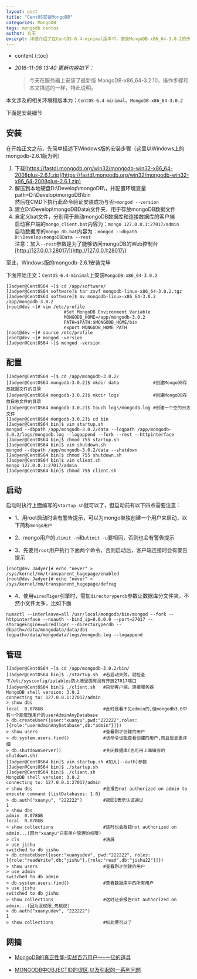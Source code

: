 ```yaml
---
layout: post
title: "CentOS安装MongoDB"
categories: MongoDB
tags: mongodb centos
author: 玄玉
excerpt: 详细介绍了在CentOS-6.4-minimal版本中，安装MongoDB-x86_64-3.0.2的步骤。
---
```


* content
{:toc}


* *2016-11-08 13:40 更新内容如下：*

    > 今天在服务器上安装了最新版 MongoDB-x86_64-3.2.10，操作步骤和本文描述的一样，特此说明。

本文涉及的相关环境和版本为：`CentOS-6.4-minimal`、`MongoDB-x86_64-3.0.2`

下面是安装细节

## 安装

在开始正文之前，先简单描述下Windows版的安装步骤（这里以Windows上的mongodb-2.6.1版为例）

1. 下载[https://fastdl.mongodb.org/win32/mongodb-win32-x86_64-2008plus-2.6.1.zip](https://fastdl.mongodb.org/win32/mongodb-win32-x86_64-2008plus-2.6.1.zip)
2. 解压到本地硬盘D:\Develop\mongoDB\，并配置环境变量path=D:\Develop\mongoDB\bin<br>
   然后在CMD下执行此命令验证安装成功与否`>mongod --version`
3. 建立D:\Develop\mongoDBData\文件夹，用于存放mongoDB数据文件
4. 自定义bat文件，分别用于启动mongoDB数据库和连接数据库的客户端<br>
   启动客户端的`mongo_client.bat`内容为：`mongo 127.0.0.1:27017/admin`<br>
   启动数据库的`mongo_db.bat`内容为：`mongod --dbpath D:\Develop\mongoDBData --rest`<br>
   注意：加入`--rest`参数是为了能够访问mongoDB的Web控制台[http://127.0.0.1:28017/](http://127.0.0.1:28017/)

至此，Windows版的mongodb-2.6.1安装完毕

下面开始正文：`CentOS-6.4-minimal`上安装`MongoDB-x86_64-3.0.2`

```
[Jadyer@CentOS64 ~]$ cd /app/software/
[Jadyer@CentOS64 software]$ tar zxvf mongodb-linux-x86_64-3.0.2.tgz
[Jadyer@CentOS64 software]$ mv mongodb-linux-x86_64-3.0.2 /app/mongodb-3.0.2
[root@dev ~]# vim /etc/profile
                      #Set MongoDB Environment Variable
                      MONGODB_HOME=/app/mongodb-3.0.2
                      PATH=$PATH:$MONGODB_HOME/bin
                      export MONGODB_HOME PATH
[root@dev ~]# source /etc/profile
[root@dev ~]# mongod -version
[Jadyer@CentOS64 ~]$ mongod -version
```

## 配置

```
[Jadyer@CentOS64 ~]$ cd /app/mongodb-3.0.2/
[Jadyer@CentOS64 mongodb-3.0.2]$ mkdir data             #创建MongoDB存放数据文件的目录
[Jadyer@CentOS64 mongodb-3.0.2]$ mkdir logs             #创建MongoDB存放日志文件的目录
[Jadyer@CentOS64 mongodb-3.0.2]$ touch logs/mongodb.log #创建一个空的日志文件
[Jadyer@CentOS64 mongodb-3.0.2]$ cd bin
[Jadyer@CentOS64 bin]$ vim startup.sh
mongod --dbpath /app/mongodb-3.0.2/data --logpath /app/mongodb-3.0.2/logs/mongodb.log --logappend --fork --rest --httpinterface
[Jadyer@CentOS64 bin]$ chmod 755 startup.sh
[Jadyer@CentOS64 bin]$ vim shutdown.sh
mongod --dbpath /app/mongodb-3.0.2/data --shutdown
[Jadyer@CentOS64 bin]$ chmod 755 shutdown.sh
[Jadyer@CentOS64 bin]$ vim client.sh
mongo 127.0.0.1:27017/admin
[Jadyer@CentOS64 bin]$ chmod 755 client.sh
```

## 启动

启动时执行上面编写的`startup.sh`就可以了，但启动前有以下四点需要注意：

* 1、用root启动时会有警告提示，可以为mongo单独创建一个用户来启动，以下简称`mongo用户`

* 2、mongo用户的`ulimit -n`和`ulimit -u`要相同，否则也会有警告提示

* 3、先要用`root`用户执行下面两个命令，否则启动后，客户端连接时会有警告提示

```
[root@dev Jadyer]# echo "never" > /sys/kernel/mm/transparent_hugepage/enabled
[root@dev Jadyer]# echo "never" > /sys/kernel/mm/transparent_hugepage/defrag
```

* 4、使用`wiredTiger`引擎时，需加`directoryperdb`参数让数据库分文件夹，不然小文件太多，比如下面

```
numactl --interleave=all /usr/local/mongodb/bin/mongod --fork --httpinterface --noauth --bind_ip=0.0.0.0 --port=27017 --storageEngine=wiredTiger --directoryperdb --dbpath=/data/mongodata/data/db1 --logpath=/data/mongodata/logs/mongodb.log --logappend
```

## 管理

```
[Jadyer@CentOS64 ~]$ cd /app/mongodb-3.0.2/bin/
[Jadyer@CentOS64 bin]$ ./startup.sh  #若启动失败，就检查下/etc/sysconfig/iptables防火墙里面有没有开放27017端口
[Jadyer@CentOS64 bin]$ ./client.sh   #启动客户端，连接服务器
MongoDB shell version: 3.0.2
connecting to: 127.0.0.1:27017/admin
> show dbs
local  0.078GB                       #此时是看不见admin的,但mongodb3.0中有一个能管理用户的userAdminAnyDatabase
> db.createUser({user:"xuanyu",pwd:"222222",roles:[{role:"userAdminAnyDatabase",db:"admin"}]})
> show users                         #查看刚才创建的用户
> db.system.users.find()             #该命令也能查看创建的用户,而且信息更详细
> db.shutdownServer()                #关闭数据库(也可用上面编写的shutdown.sh)
[Jadyer@CentOS64 bin]$ vim startup.sh #加入[--auth]参数
[Jadyer@CentOS64 bin]$ ./startup.sh
[Jadyer@CentOS64 bin]$ ./client.sh
MongoDB shell version: 3.0.2
connecting to: 127.0.0.1:27017/admin
> show dbs                           #会报告not authorized on admin to execute command {listDatabases: 1.0}
> db.auth("xuanyu", "222222")        #返回1表示认证通过
1
> show dbs
admin  0.078GB
local  0.078GB
> show collections                   #这时也会报错not authorized on admin...(因为"xuanyu"只有用户管理的权限)
> cls                                #清屏
> use jishu
switched to db jishu
> db.createUser({user:"xuanyudev", pwd:"222222", roles:[{role:"readWrite",db:"jishu"},{role:"read",db:"jishu22"}]})
> show users                         #查看刚才创建的用户
> use admin
switched to db admin
> db.system.users.find()             #查看数据库中的所有用户
> use jishu
switched to db jishu
> show collections                   #这时还会报告not authorized on admin...(因为没权限,先赋权)
> db.auth("xuanyudev", "222222")
1
> show collections                   #如此便可以了
```

## 网摘

* [MongoDB的真正性能-实战百万用户一-一亿的道具](http://www.cnblogs.com/crazylights/archive/2013/05/08/3068098.html)

* [MONGODB中OBJECTID的误区,以及引起的一系列问题](http://www.cnphp6.com/archives/64392)